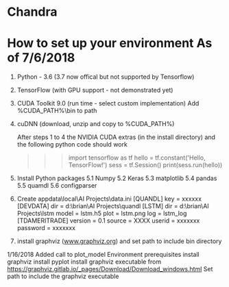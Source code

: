 # Chandra
How to set up your environment As of 7/6/2018
=============================================

1. Python - 3.6 (3.7 now offical but not supported by Tensorflow)
2. TensorFlow (with GPU support - not demonstrated yet)
3. CUDA Toolkit 9.0 (run time - select custom implementation)
	Add %CUDA_PATH%\bin to path
4. cuDNN (download, unzip and copy to %CUDA_PATH%)

	After steps 1 to 4 the NVIDIA CUDA extras (in the install directory) and the following python code should work
	>>> import tensorflow as tf
	>>> hello = tf.constant('Hello, TensorFlow!')
	>>> sess = tf.Session()
	>>> print(sess.run(hello))

5. Install Python packages
5.1 Numpy
5.2 Keras
5.3 matplotlib
5.4 pandas
5.5 quamdl
5.6 configparser

6. Create appdata\local\AI Projects\data.ini
[QUANDL]
key = xxxxxx
[DEVDATA]
dir = d:\brian\AI Projects\quandl
[LSTM]
dir = d:\brian\AI Projects\lstm
model = lstm.h5
plot = lstm.png
log = lstm_log
[TDAMERITRADE]
version = 0.1
source = XXXX
userid = xxxxxxx
password = xxxxxxx

7. install graphviz (www.graphviz.org) and set path to include bin directory

1/16/2018 Added call to plot_model Environment prerequisites install graphviz install pyplot install graphviz executable from https://graphviz.gitlab.io/_pages/Download/Download_windows.html Set path to include the graphviz executable
